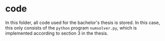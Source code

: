 # code
In this folder, all code used for the bachelor's thesis is stored. In this case, this only consists of the `python` program `numsolver.py`, which is implemented according to section 3 in the thesis.

